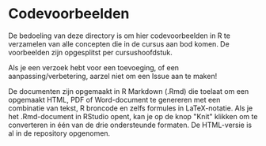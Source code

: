# Codevoorbeelden

De bedoeling van deze directory is om hier codevoorbeelden in R te verzamelen van alle concepten die in de cursus aan bod komen. De voorbeelden zijn opgesplitst per cursushoofdstuk.

Als je een verzoek hebt voor een toevoeging, of een aanpassing/verbetering, aarzel niet om een Issue aan te maken!

De documenten zijn opgemaakt in R Markdown (.Rmd) die toelaat om een opgemaakt HTML, PDF of Word-document te genereren met een combinatie van tekst, R broncode en zelfs formules in LaTeX-notatie. Als je het .Rmd-document in RStudio opent, kan je op de knop "Knit" klikken om te converteren in één van de drie ondersteunde formaten. De HTML-versie is al in de repository opgenomen.
